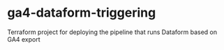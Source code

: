# ga4-dataform-triggering
Terraform project for deploying the pipeline that runs Dataform based on GA4 export
